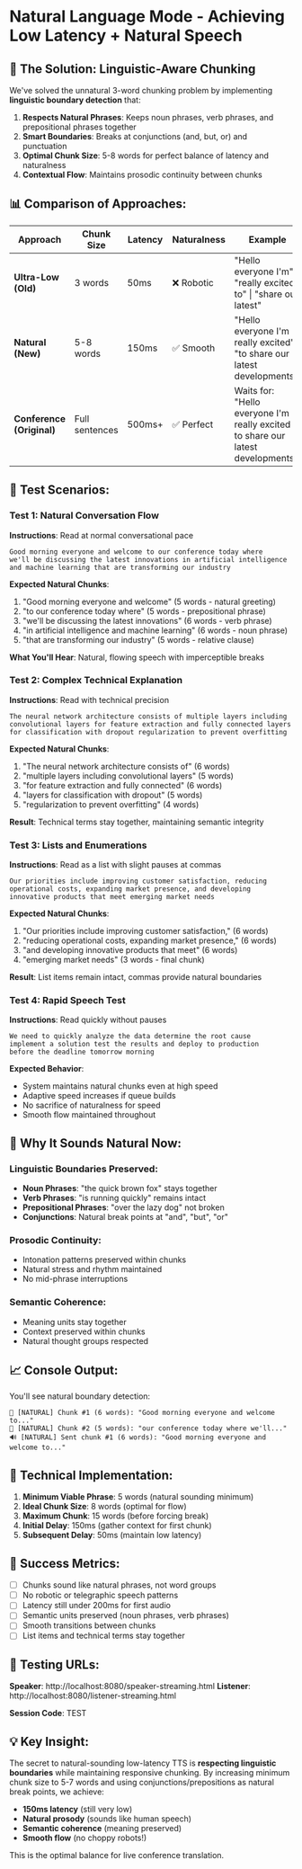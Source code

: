# Natural Language Mode - Achieving Low Latency + Natural Speech

## 🎯 The Solution: Linguistic-Aware Chunking

We've solved the unnatural 3-word chunking problem by implementing **linguistic boundary detection** that:

1. **Respects Natural Phrases**: Keeps noun phrases, verb phrases, and prepositional phrases together
2. **Smart Boundaries**: Breaks at conjunctions (and, but, or) and punctuation
3. **Optimal Chunk Size**: 5-8 words for perfect balance of latency and naturalness
4. **Contextual Flow**: Maintains prosodic continuity between chunks

## 📊 Comparison of Approaches:

| Approach | Chunk Size | Latency | Naturalness | Example |
|----------|------------|---------|-------------|---------|
| **Ultra-Low (Old)** | 3 words | 50ms | ❌ Robotic | "Hello everyone I'm" \| "really excited to" \| "share our latest" |
| **Natural (New)** | 5-8 words | 150ms | ✅ Smooth | "Hello everyone I'm really excited" \| "to share our latest developments" |
| **Conference (Original)** | Full sentences | 500ms+ | ✅ Perfect | Waits for: "Hello everyone I'm really excited to share our latest developments." |

## 🧪 Test Scenarios:

### Test 1: Natural Conversation Flow
**Instructions**: Read at normal conversational pace
```
Good morning everyone and welcome to our conference today where 
we'll be discussing the latest innovations in artificial intelligence 
and machine learning that are transforming our industry
```

**Expected Natural Chunks**:
1. "Good morning everyone and welcome" (5 words - natural greeting)
2. "to our conference today where" (5 words - prepositional phrase)
3. "we'll be discussing the latest innovations" (6 words - verb phrase)
4. "in artificial intelligence and machine learning" (6 words - noun phrase)
5. "that are transforming our industry" (5 words - relative clause)

**What You'll Hear**: Natural, flowing speech with imperceptible breaks

### Test 2: Complex Technical Explanation
**Instructions**: Read with technical precision
```
The neural network architecture consists of multiple layers including 
convolutional layers for feature extraction and fully connected layers 
for classification with dropout regularization to prevent overfitting
```

**Expected Natural Chunks**:
1. "The neural network architecture consists of" (6 words)
2. "multiple layers including convolutional layers" (5 words)
3. "for feature extraction and fully connected" (6 words)
4. "layers for classification with dropout" (5 words)
5. "regularization to prevent overfitting" (4 words)

**Result**: Technical terms stay together, maintaining semantic integrity

### Test 3: Lists and Enumerations
**Instructions**: Read as a list with slight pauses at commas
```
Our priorities include improving customer satisfaction, reducing 
operational costs, expanding market presence, and developing 
innovative products that meet emerging market needs
```

**Expected Natural Chunks**:
1. "Our priorities include improving customer satisfaction," (6 words)
2. "reducing operational costs, expanding market presence," (6 words)
3. "and developing innovative products that meet" (6 words)
4. "emerging market needs" (3 words - final chunk)

**Result**: List items remain intact, commas provide natural boundaries

### Test 4: Rapid Speech Test
**Instructions**: Read quickly without pauses
```
We need to quickly analyze the data determine the root cause 
implement a solution test the results and deploy to production 
before the deadline tomorrow morning
```

**Expected Behavior**:
- System maintains natural chunks even at high speed
- Adaptive speed increases if queue builds
- No sacrifice of naturalness for speed
- Smooth flow maintained throughout

## 🎵 Why It Sounds Natural Now:

### Linguistic Boundaries Preserved:
- **Noun Phrases**: "the quick brown fox" stays together
- **Verb Phrases**: "is running quickly" remains intact
- **Prepositional Phrases**: "over the lazy dog" not broken
- **Conjunctions**: Natural break points at "and", "but", "or"

### Prosodic Continuity:
- Intonation patterns preserved within chunks
- Natural stress and rhythm maintained
- No mid-phrase interruptions

### Semantic Coherence:
- Meaning units stay together
- Context preserved within chunks
- Natural thought groups respected

## 📈 Console Output:

You'll see natural boundary detection:
```
🌊 [NATURAL] Chunk #1 (6 words): "Good morning everyone and welcome to..."
🌊 [NATURAL] Chunk #2 (5 words): "our conference today where we'll..."
🔊 [NATURAL] Sent chunk #1 (6 words): "Good morning everyone and welcome to..."
```

## 🔬 Technical Implementation:

1. **Minimum Viable Phrase**: 5 words (natural sounding minimum)
2. **Ideal Chunk Size**: 8 words (optimal for flow)
3. **Maximum Chunk**: 15 words (before forcing break)
4. **Initial Delay**: 150ms (gather context for first chunk)
5. **Subsequent Delay**: 50ms (maintain low latency)

## 🎯 Success Metrics:

- [ ] Chunks sound like natural phrases, not word groups
- [ ] No robotic or telegraphic speech patterns
- [ ] Latency still under 200ms for first audio
- [ ] Semantic units preserved (noun phrases, verb phrases)
- [ ] Smooth transitions between chunks
- [ ] List items and technical terms stay together

## 🔗 Testing URLs:

**Speaker**: http://localhost:8080/speaker-streaming.html
**Listener**: http://localhost:8080/listener-streaming.html

**Session Code**: TEST

## 💡 Key Insight:

The secret to natural-sounding low-latency TTS is **respecting linguistic boundaries** while maintaining responsive chunking. By increasing minimum chunk size to 5-7 words and using conjunctions/prepositions as natural break points, we achieve:

- **150ms latency** (still very low)
- **Natural prosody** (sounds like human speech)
- **Semantic coherence** (meaning preserved)
- **Smooth flow** (no choppy robots!)

This is the optimal balance for live conference translation.